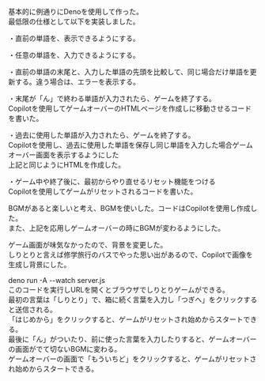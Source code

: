 基本的に例通りにDenoを使用して作った。  
最低限の仕様として以下を実装しました。

・直前の単語を、表示できるようにする。

・任意の単語を、入力できるようにする。

・直前の単語の末尾と、入力した単語の先頭を比較して、同じ場合だけ単語を更新する。違う場合は、エラーを表示する。

・末尾が「ん」で終わる単語が入力されたら、ゲームを終了する。  
Copilotを使用してゲームオーバーのHTMLページを作成しに移動させるコードを書いた。

・過去に使用した単語が入力されたら、ゲームを終了する。  
Copilotを使用し、過去に使用した単語を保存し同じ単語を入力した場合ゲームオーバー画面を表示するようにした  
上記と同じようにHTMLを作成した。　　

・ゲーム中や終了後に、最初からやり直せるリセット機能をつける  
Copilotを使用してゲームがリセットされるコードを書いた。

BGMがあると楽しいと考え、BGMを使いした。コードはCopilotを使用し作成した。  
また、上記を応用しゲームオーバーの時にBGMが変わるようにした。

ゲーム画面が味気なかったので、背景を変更した。  
しりとりと言えば修学旅行のバスでやった思い出があるので、Copilotで画像を生成し背景にした。

deno run -A --watch server.js  
このコードを実行しURLを開くとブラウザでしりとりゲームができる。  
最初の言葉は「しりとり」で、箱に続く言葉を入力し「つぎへ」をクリックすると送信される。  
「はじめから」をクリックすると、ゲームがリセットされ始めからスタートできる。  
最後に「ん」がついたり、前に使った言葉を入力したりすると、ゲームオーバーの画面がでて切ないBGMに変わる。  
ゲームオーバーの画面で「もういちど」をクリックすると、ゲームがリセットされ始めからスタートできる。
